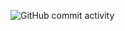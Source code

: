 ![GitHub commit activity](https://img.shields.io/github/commit-activity/m/heartshapedbox/python?color=5955E8&label=commits&logo=python&logoColor=d4d9ff)
